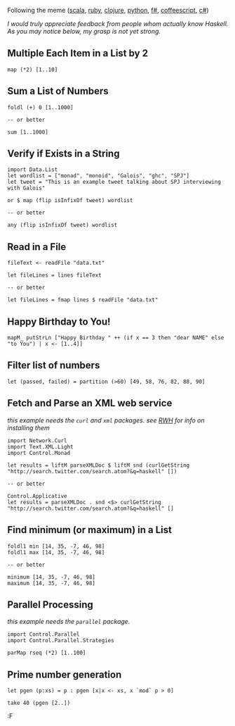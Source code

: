 Following the meme ([scala](http://solog.co/47/10-scala-one-liners-to-impress-your-friends/), [ruby](http://programmingzen.com/2011/06/02/10-ruby-one-liners-to-impress-your-friends/), [clojure](http://freegeek.in/blog/2011/06/10-clojure-one-liners/), [python](http://codeblog.dhananjaynene.com/2011/06/10-python-one-liners-to-impress-your-friends/), [f#](http://willwhim.wordpress.com/2011/06/02/fsharp-one-liners-to-impress-your-friends/), [coffeescript](http://ricardo.cc/2011/06/02/10-CoffeeScript-One-Liners-to-Impress-Your-Friends.html), [c#](https://gist.github.com/1004837))

*I would truly appreciate feedback from people whom actually know Haskell.  As you may notice below, my grasp is not yet strong.*

## Multiple Each Item in a List by 2

    map (*2) [1..10]

## Sum a List of Numbers

    foldl (+) 0 [1..1000]
    
    -- or better
    
    sum [1..1000]

## Verify if Exists in a String

    import Data.List
    let wordlist = ["monad", "monoid", "Galois", "ghc", "SPJ"]
    let tweet = "This is an example tweet talking about SPJ interviewing with Galois"

    or $ map (flip isInfixOf tweet) wordlist
    
    -- or better
    
    any (flip isInfixOf tweet) wordlist

## Read in a File

    fileText <- readFile "data.txt"
    
    let fileLines = lines fileText
    
    -- or better
    
    let fileLines = fmap lines $ readFile "data.txt"

## Happy Birthday to You!

    mapM_ putStrLn ["Happy Birthday " ++ (if x == 3 then "dear NAME" else "to You") | x <- [1..4]]

## Filter list of numbers

    let (passed, failed) = partition (>60) [49, 58, 76, 82, 88, 90]

## Fetch and Parse an XML web service

*this example needs the `curl` and `xml` packages.  see [RWH](http://book.realworldhaskell.org/read/installing-ghc-and-haskell-libraries.html) for info on installing them*

    import Network.Curl
    import Text.XML.Light
    import Control.Monad
    
    let results = liftM parseXMLDoc $ liftM snd (curlGetString "http://search.twitter.com/search.atom?&q=haskell" [])
    
    -- or better 
    
    Control.Applicative
    let results = parseXMLDoc . snd <$> curlGetString "http://search.twitter.com/search.atom?&q=haskell" []

## Find minimum (or maximum) in a List

    foldl1 min [14, 35, -7, 46, 98]
    foldl1 max [14, 35, -7, 46, 98]
    
    -- or better
    
    minimum [14, 35, -7, 46, 98] 
    maximum [14, 35, -7, 46, 98]

## Parallel Processing

*this example needs the `parallel` package.*

    import Control.Parallel
    import Control.Parallel.Strategies
    
    parMap rseq (*2) [1..100]

## Prime number generation

    let pgen (p:xs) = p : pgen [x|x <- xs, x `mod` p > 0]
    
    take 40 (pgen [2..])

:F
